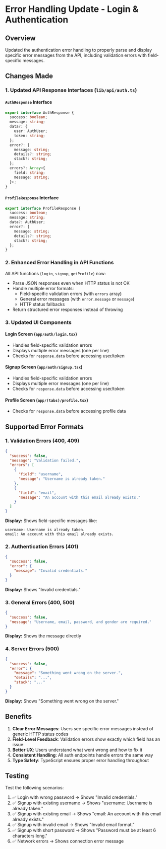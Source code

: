 # Error Handling Update - Login & Authentication

## Overview

Updated the authentication error handling to properly parse and display specific error messages from the API, including validation errors with field-specific messages.

## Changes Made

### 1. Updated API Response Interfaces (`lib/api/auth.ts`)

#### `AuthResponse` Interface

```typescript
export interface AuthResponse {
  success: boolean;
  message: string;
  data?: {
    user: AuthUser;
    token: string;
  };
  error?: {
    message: string;
    details?: string;
    stack?: string;
  };
  errors?: Array<{
    field: string;
    message: string;
  }>;
}
```

#### `ProfileResponse` Interface

```typescript
export interface ProfileResponse {
  success: boolean;
  message: string;
  data?: AuthUser;
  error?: {
    message: string;
    details?: string;
    stack?: string;
  };
}
```

### 2. Enhanced Error Handling in API Functions

All API functions (`login`, `signup`, `getProfile`) now:

- Parse JSON responses even when HTTP status is not OK
- Handle multiple error formats:
  - Field-specific validation errors (with `errors` array)
  - General error messages (with `error.message` or `message`)
  - HTTP status fallbacks
- Return structured error responses instead of throwing

### 3. Updated UI Components

#### Login Screen (`app/auth/login.tsx`)

- Handles field-specific validation errors
- Displays multiple error messages (one per line)
- Checks for `response.data` before accessing user/token

#### Signup Screen (`app/auth/signup.tsx`)

- Handles field-specific validation errors
- Displays multiple error messages (one per line)
- Checks for `response.data` before accessing user/token

#### Profile Screen (`app/(tabs)/profile.tsx`)

- Checks for `response.data` before accessing profile data

## Supported Error Formats

### 1. Validation Errors (400, 409)

```json
{
  "success": false,
  "message": "Validation failed.",
  "errors": [
    {
      "field": "username",
      "message": "Username is already taken."
    },
    {
      "field": "email",
      "message": "An account with this email already exists."
    }
  ]
}
```

**Display:** Shows field-specific messages like:

```
username: Username is already taken.
email: An account with this email already exists.
```

### 2. Authentication Errors (401)

```json
{
  "success": false,
  "error": {
    "message": "Invalid credentials."
  }
}
```

**Display:** Shows "Invalid credentials."

### 3. General Errors (400, 500)

```json
{
  "success": false,
  "message": "Username, email, password, and gender are required."
}
```

**Display:** Shows the message directly

### 4. Server Errors (500)

```json
{
  "success": false,
  "error": {
    "message": "Something went wrong on the server.",
    "details": "...",
    "stack": "..."
  }
}
```

**Display:** Shows "Something went wrong on the server."

## Benefits

1. **Clear Error Messages**: Users see specific error messages instead of generic HTTP status codes
2. **Field-Level Feedback**: Validation errors show exactly which field has an issue
3. **Better UX**: Users understand what went wrong and how to fix it
4. **Consistent Handling**: All auth endpoints handle errors the same way
5. **Type Safety**: TypeScript ensures proper error handling throughout

## Testing

Test the following scenarios:

1. ✅ Login with wrong password → Shows "Invalid credentials."
2. ✅ Signup with existing username → Shows "username: Username is already taken."
3. ✅ Signup with existing email → Shows "email: An account with this email already exists."
4. ✅ Signup with invalid email → Shows "Invalid email format."
5. ✅ Signup with short password → Shows "Password must be at least 6 characters long."
6. ✅ Network errors → Shows connection error message
